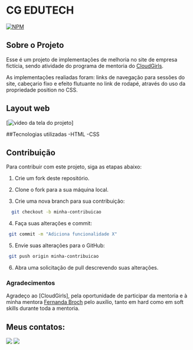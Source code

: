 # CG EDUTECH
[![NPM](https://img.shields.io/npm/l/react)]([!https://github.com/almeidapietra/Projetos_CloudGirls/blob/main/LICENSE)

## Sobre o Projeto

Esse é um projeto de implementações de melhoria no site de empresa fictícia, sendo atividade do programa de mentoria do  [CloudGirls](https://www.cloudgirls.com.br/ "Site do CloudGirls"). 

As implementações realiadas foram: links de navegação para sessões do site,  cabeçario fixo e  efeito flutuante no link de rodapé, através do uso da propriedade position no CSS.

## Layout web

[<img src="/assets/siteProjetoCloud.gif" alt="video da tela do projeto">]

##Tecnologias utilizadas
-HTML
-CSS

## Contribuição 
Para contribuir com este projeto, siga as etapas abaixo:

1. Crie um fork deste repositório.

2. Clone o fork para a sua máquina local.

3. Crie uma nova branch para sua contribuição:
```bash
  git checkout -b minha-contribuicao
```
4. Faça suas alterações e commit:
```bash
 git commit -m "Adiciona funcionalidade X"
```
5. Envie suas alterações para o GitHub:
```bash
 git push origin minha-contribuicao
```
6. Abra uma solicitação de pull descrevendo suas alterações.


### Agradecimentos
Agradeço ao [CloudGirls], pela oportunidade de participar da mentoria e à minha mentora [Fernanda Broch](www) pelo auxílio, tanto em hard como em soft skills durante toda a mentoria. 


## Meus contatos:
<div> 
    <a href = "mailto:costapietra@gmail.com"><img loading="lazy" src="https://img.shields.io/badge/Gmail-D14836?style=for-the-badge&logo=gmail&logoColor=white" target="_blank"></a>
    <a href="https://www.linkedin.com/in/almeidapietra" target="_blank"><img loading="lazy" src="https://img.shields.io/badge/-LinkedIn-%230077B5?style=for-the-badge&logo=linkedin&logoColor=white" target="_blank"></a>   
</div>